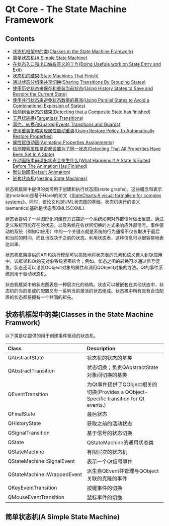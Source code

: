 # Qt Core - The State Machine Framework

## Contents

* [状态机框架中的类(Classes in the State Machine Framwork)](#index-1)
* [简单状态机(A Simple State Machine)](#index-2)
* [在状态入口和出口做有意义的工作(Doing Usefule work on State Entry and Exit)](#index-3)
* [状态机的结束(State Machines That Finish)](#index-4)
* [通过状态分组来共享切换(Sharing Transitions By Grouping States)](#index-5)
* [使用历史状态来保存和重装当前状态(Using History States to Save and Restore the Current State)](#index-6)
* [使用并行状态来避免状态数量的暴涨(Using Parallel States to Avoid a Combinational Explosion of States)](#index-7)
* [检测组合状态的结束(Detecting that a Composite State has finished)](#index-8)
* [无目标转换(Targetless Transitions)](#index-9)
* [事件、转换和Guards(Events,Transitions and Guards)](#index-10)
* [使用重装策略实现属性自动重装(Using Restore Policy To Automatically Restore Properties)](#index-11)
* [属性赋值动画(Animating Properties Assignments)](#index-12)
* [检测搜索属性是否都设置为了同一状态(Detecting That All Properties Have Been Set In A State)](#index-13)
* [在动画结束前退出状态会发生什么(What Happens If A State Is Exited Before The Animation Has Finished)](#index-14)
* [默认动画(Default Animation)](#index-15)
* [嵌套状态机(Nesting State Machines)](#index-16)

状态机框架中提供的类可用于创建和执行状态图(state graphs)。这些概念和表示法(notation)是基于Harel的论文《[StateCharts:A visual formalism for complex systems](http://www.wisdom.weizmann.ac.il/~dharel/SCANNED.PAPERS/Statecharts.pdf)》。同时，该论文也是UML状态图的基础。状态机执行的语义(semantics)基础是状态表XML(SCXML).

状态表提供了一种图形化的建模方式描述一个系统如何对外部信号做出反应。通过定义系统可能存在的状态，以及系统在各状间切换的方式来响应外部信号。事件驱动的系统（例如Qt应用）中的一个关键点就是系统的行为通常不仅仅取决于最后和当前的时间，而且也取决于之前的状态。利用状态表，这种信息可以很容易地表达出来。

状态机框架提供的API和执行模型可以高效地将状态表的元素和语义嵌入到Qt应用中。该框架和Qt的元对象系统紧密结合；例如，状态之间的转换可以通过信号促发，状态还可以设置QObject对象的属性和调用QObject对象的方法。Qt的事件系统则用于驱动状态机。

状态机框架中的状态图表是一种层次化的结构。状态可以被嵌套在其他状态中，状态机的当前组成的配置又有一系列当前激活的状态组成。状态机中所有具有合法配置的状态都将拥有一个共同的祖先。

<div id="index-1"/>

## 状态机框架中的类(Classes in the State Machine Framwork)

以下类是Qt提供的用于创建事件驱动的状态机。

| Class | Description |
| :---  | :--- |
| QAbstractState | 状态机的状态的基类 |
| QAbstractTransition | 状态切换；负责QAbstractState对象间切换的基类 |
| QEventTransition | 为Qt事件提供了QObject相关的切换(Provides a QObject-Specific transition for Qt events.) |
| QFinalState | 最后状态 |
| QHistoryState | 获取之前的活动状态 |
| QSignalTransition | 基于信号的状态切换 |
| QState | QStateMachine的通用状态类 |
| QStateMachine | 有限层次的状态机 |
| QStateMachine::SignalEvent | 表示一个Qt信号事件 |
| QStateMachine::WrappedEvent | 派生自QEvent并管理与QObject关联的克隆的事件 |
| QKeyEventTransition | 按键事件的切换 |
| QMouseEventTransition | 鼠标事件的切换 |


<div id="index-2"/>

## 简单状态机(A Simple State Machine)


